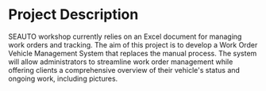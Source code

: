 # Project Description
SEAUTO workshop currently relies on an Excel document for managing work orders and tracking. The aim of this project is to develop a Work Order Vehicle Management System that replaces the manual process. The system will allow administrators to streamline work order management while offering clients a comprehensive overview of their vehicle's status and ongoing work, including pictures.
